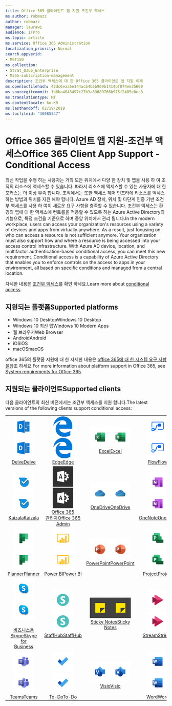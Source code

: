 ```yaml
---
title: Office 365 클라이언트 앱 지원-조건부 액세스
ms.author: robmazz
author: robmazz
manager: laurawi
audience: ITPro
ms.topic: article
ms.service: Office 365 Administration
localization_priority: Normal
search.appverid:
- MET150
ms.collection:
- Strat_O365_Enterprise
- M365-subscription-management
description: 조건부 액세스에 대 한 Office 365 클라이언트 앱 지원 이해
ms.openlocfilehash: 42dc6eaa5e144acb4b5b969b1414bf074ee35660
ms.sourcegitcommit: 1b6ba4043497c27b3a89689766b975f2405e0ec8
ms.translationtype: MT
ms.contentlocale: ko-KR
ms.lasthandoff: 02/19/2019
ms.locfileid: "30085347"
---
```

# <a name="office-365-client-app-support---conditional-access"></a><span data-ttu-id="f87da-103">Office 365 클라이언트 앱 지원-조건부 액세스</span><span class="sxs-lookup"><span data-stu-id="f87da-103">Office 365 Client App Support - Conditional Access</span></span>

<span data-ttu-id="f87da-p101">최신 작업을 수행 하는 사용자는 거의 모든 위치에서 다양 한 장치 및 앱을 사용 하 여 조직의 리소스에 액세스할 수 있습니다. 따라서 리소스에 액세스할 수 있는 사용자에 대 한 포커스는 더 이상 부족 합니다. 조직에서는 또한 액세스 제어 인프라에 리소스를 액세스 하는 방법과 위치를 지원 해야 합니다. Azure AD 장치, 위치 및 다단계 인증 기반 조건부 액세스를 사용 하 여이 새로운 요구 사항을 충족할 수 있습니다. 조건부 액세스는 환경의 앱에 대 한 액세스에 컨트롤을 적용할 수 있도록 하는 Azure Active Directory의 기능으로, 특정 조건을 기준으로 하며 중앙 위치에서 관리 됩니다.</span><span class="sxs-lookup"><span data-stu-id="f87da-p101">In the modern workplace, users can access your organization's resources using a variety of devices and apps from virtually anywhere. As a result, just focusing on who can access a resource is not sufficient anymore. Your organization must also support how and where a resource is being accessed into your access control infrastructure. With Azure AD device, location, and multifactor authentication-based conditional access, you can meet this new requirement. Conditional access is a capability of Azure Active Directory that enables you to enforce controls on the access to apps in your environment, all based on specific conditions and managed from a central location.</span></span> 

<span data-ttu-id="f87da-109">자세한 내용은 [조건부 액세스](https://docs.microsoft.com/azure/active-directory/conditional-access/)를 확인 하세요.</span><span class="sxs-lookup"><span data-stu-id="f87da-109">Learn more about [conditional access](https://docs.microsoft.com/azure/active-directory/conditional-access/).</span></span>

## <a name="supported-platforms"></a><span data-ttu-id="f87da-110">지원되는 플랫폼</span><span class="sxs-lookup"><span data-stu-id="f87da-110">Supported platforms</span></span>

 - <span data-ttu-id="f87da-111">Windows 10 Desktop</span><span class="sxs-lookup"><span data-stu-id="f87da-111">Windows 10 Desktop</span></span>
 - <span data-ttu-id="f87da-112">Windows 10 최신 앱</span><span class="sxs-lookup"><span data-stu-id="f87da-112">Windows 10 Modern Apps</span></span>
 - <span data-ttu-id="f87da-113">웹 브라우저</span><span class="sxs-lookup"><span data-stu-id="f87da-113">Web Browser</span></span>
 - <span data-ttu-id="f87da-114">Android</span><span class="sxs-lookup"><span data-stu-id="f87da-114">Android</span></span>
 - <span data-ttu-id="f87da-115">iOS</span><span class="sxs-lookup"><span data-stu-id="f87da-115">iOS</span></span>
 - <span data-ttu-id="f87da-116">macOS</span><span class="sxs-lookup"><span data-stu-id="f87da-116">macOS</span></span>

<span data-ttu-id="f87da-117">office 365의 플랫폼 지원에 대 한 자세한 내용은 [office 365에 대 한 시스템 요구 사항을](https://products.office.com/office-system-requirements)참조 하세요.</span><span class="sxs-lookup"><span data-stu-id="f87da-117">For more information about platform support in Office 365, see [System requirements for Office 365](https://products.office.com/office-system-requirements).</span></span>

## <a name="supported-clients"></a><span data-ttu-id="f87da-118">지원되는 클라이언트</span><span class="sxs-lookup"><span data-stu-id="f87da-118">Supported clients</span></span>

<span data-ttu-id="f87da-119">다음 클라이언트의 최신 버전에서는 조건부 액세스를 지원 합니다.</span><span class="sxs-lookup"><span data-stu-id="f87da-119">The latest versions of the following clients support conditional access:</span></span>

| | | | | | |
|:---:|:---:|:---:|:---:|:---:|:---:|
| <span data-ttu-id="f87da-120">![Delve 아이콘](media/o365-delve-64x64.png)</span><span class="sxs-lookup"><span data-stu-id="f87da-120">![Delve icon](media/o365-delve-64x64.png)</span></span> <br> [<span data-ttu-id="f87da-121">Delve</span><span class="sxs-lookup"><span data-stu-id="f87da-121">Delve</span></span>](https://products.office.com/business/intelligent-search) | <span data-ttu-id="f87da-122">![에 지 아이콘](media/o365-edge-64x64.png)</span><span class="sxs-lookup"><span data-stu-id="f87da-122">![Edge icon](media/o365-edge-64x64.png)</span></span> <br> [<span data-ttu-id="f87da-123">Edge</span><span class="sxs-lookup"><span data-stu-id="f87da-123">Edge</span></span>](https://www.microsoft.com/windows/microsoft-edge) | <span data-ttu-id="f87da-124">![Excel 아이콘](media/o365-excel-64x64.png)</span><span class="sxs-lookup"><span data-stu-id="f87da-124">![Excel icon](media/o365-excel-64x64.png)</span></span> <br> [<span data-ttu-id="f87da-125">Excel</span><span class="sxs-lookup"><span data-stu-id="f87da-125">Excel</span></span>](https://products.office.com/excel) | <span data-ttu-id="f87da-126">![흐름 아이콘](media/o365-flow-64x64.png)</span><span class="sxs-lookup"><span data-stu-id="f87da-126">![Flow icon](media/o365-flow-64x64.png)</span></span> <br> [<span data-ttu-id="f87da-127">Flow</span><span class="sxs-lookup"><span data-stu-id="f87da-127">Flow</span></span>](https://flow.microsoft.com) | <span data-ttu-id="f87da-128">![양식 아이콘](media/o365-forms-64x64.png)</span><span class="sxs-lookup"><span data-stu-id="f87da-128">![Forms icon](media/o365-forms-64x64.png)</span></span> <br> [<span data-ttu-id="f87da-129">양식</span><span class="sxs-lookup"><span data-stu-id="f87da-129">Forms</span></span>](https://flow.microsoft.com/connectors/shared_microsoftforms/microsoft-forms/) |
| <span data-ttu-id="f87da-130">![Kaizala 아이콘](media/o365-kaizala-64x64.png)</span><span class="sxs-lookup"><span data-stu-id="f87da-130">![Kaizala icon](media/o365-kaizala-64x64.png)</span></span> <br> [<span data-ttu-id="f87da-131">Kaizala</span><span class="sxs-lookup"><span data-stu-id="f87da-131">Kaizala</span></span>](https://products.office.com/en/business/microsoft-kaizala) | <span data-ttu-id="f87da-132">![Office 365 관리 아이콘](media/o365-o365admin-64x64.png)</span><span class="sxs-lookup"><span data-stu-id="f87da-132">![Office 365 Admin icon](media/o365-o365admin-64x64.png)</span></span> <br> [<span data-ttu-id="f87da-133">Office 365 <br> 관리자</span><span class="sxs-lookup"><span data-stu-id="f87da-133">Office 365 <br> Admin</span></span>](https://products.office.com/business/manage-office-365-admin-app) | <span data-ttu-id="f87da-134">![비즈니스용 OneDrive 아이콘](media/o365-OneDrive-64x64.png)</span><span class="sxs-lookup"><span data-stu-id="f87da-134">![OneDrive for Business icon](media/o365-OneDrive-64x64.png)</span></span> <br> [<span data-ttu-id="f87da-135">OneDrive</span><span class="sxs-lookup"><span data-stu-id="f87da-135">OneDrive</span></span>](https://products.office.com/onedrive-for-business/online-cloud-storage) | <span data-ttu-id="f87da-136">![OneNote 아이콘](media/o365-OneNote-64x64.png)</span><span class="sxs-lookup"><span data-stu-id="f87da-136">![OneNote icon](media/o365-OneNote-64x64.png)</span></span> <br> [<span data-ttu-id="f87da-137">OneNote</span><span class="sxs-lookup"><span data-stu-id="f87da-137">OneNote</span></span>](https://products.office.com/onenote) | <span data-ttu-id="f87da-138">![Outlook 아이콘](media/o365-outlook-64x64.png)</span><span class="sxs-lookup"><span data-stu-id="f87da-138">![Outlook icon](media/o365-outlook-64x64.png)</span></span> <br> [<span data-ttu-id="f87da-139">Outlook</span><span class="sxs-lookup"><span data-stu-id="f87da-139">Outlook</span></span>](https://products.office.com/outlook) |
| <span data-ttu-id="f87da-140">![Planner 아이콘](media/o365-planner-64x64.png)</span><span class="sxs-lookup"><span data-stu-id="f87da-140">![Planner icon](media/o365-planner-64x64.png)</span></span> <br> [<span data-ttu-id="f87da-141">Planner</span><span class="sxs-lookup"><span data-stu-id="f87da-141">Planner</span></span>](https://products.office.com/business/task-management-software) | <span data-ttu-id="f87da-142">![PowerBI 아이콘](media/o365-powerbi-64x64.png)</span><span class="sxs-lookup"><span data-stu-id="f87da-142">![PowerBI icon](media/o365-powerbi-64x64.png)</span></span> <br> [<span data-ttu-id="f87da-143">Power BI</span><span class="sxs-lookup"><span data-stu-id="f87da-143">Power BI</span></span>](https://powerbi.microsoft.com) | <span data-ttu-id="f87da-144">![PowerPoint 아이콘](media/o365-powerpoint-64x64.png)</span><span class="sxs-lookup"><span data-stu-id="f87da-144">![PowerPoint icon](media/o365-powerpoint-64x64.png)</span></span> <br> [<span data-ttu-id="f87da-145">PowerPoint</span><span class="sxs-lookup"><span data-stu-id="f87da-145">PowerPoint</span></span>](https://products.office.com/powerpoint) | <span data-ttu-id="f87da-146">![프로젝트 아이콘](media/o365-project-64x64.png)</span><span class="sxs-lookup"><span data-stu-id="f87da-146">![Project icon](media/o365-project-64x64.png)</span></span> <br> [<span data-ttu-id="f87da-147">Project</span><span class="sxs-lookup"><span data-stu-id="f87da-147">Project</span></span>](https://products.office.com/project) | <span data-ttu-id="f87da-148">![SharePoint 아이콘](media/o365-sharepoint-64x64.png)</span><span class="sxs-lookup"><span data-stu-id="f87da-148">![SharePoint icon](media/o365-sharepoint-64x64.png)</span></span> <br> [<span data-ttu-id="f87da-149">Sharepoint</span><span class="sxs-lookup"><span data-stu-id="f87da-149">Sharepoint</span></span>](https://products.office.com/sharepoint) 
| <span data-ttu-id="f87da-150">![비즈니스용 Skype 아이콘](media/o365-skypeforbusiness-64x64.png)</span><span class="sxs-lookup"><span data-stu-id="f87da-150">![Skype for Business icon](media/o365-skypeforbusiness-64x64.png)</span></span> <br> [<span data-ttu-id="f87da-151"><br> 비즈니스용 Skype</span><span class="sxs-lookup"><span data-stu-id="f87da-151">Skype for <br> Business</span></span>](https://www.skype.com/business/) | <span data-ttu-id="f87da-152">![StaffHub 아이콘](media/o365-staffhub-64x64.png)</span><span class="sxs-lookup"><span data-stu-id="f87da-152">![StaffHub icon](media/o365-staffhub-64x64.png)</span></span> <br> [<span data-ttu-id="f87da-153">StaffHub</span><span class="sxs-lookup"><span data-stu-id="f87da-153">StaffHub</span></span>](https://products.office.com/microsoft-staffhub/staff-scheduling-software) | <span data-ttu-id="f87da-154">![스티커 메모 아이콘](media/o365-stickynotes-64x64.png)</span><span class="sxs-lookup"><span data-stu-id="f87da-154">![Sticky Notes icon](media/o365-stickynotes-64x64.png)</span></span> <br> [<span data-ttu-id="f87da-155">Sticky Notes</span><span class="sxs-lookup"><span data-stu-id="f87da-155">Sticky Notes</span></span>](https://www.microsoft.com/p/microsoft-sticky-notes/9nblggh4qghw) | <span data-ttu-id="f87da-156">![스트림 아이콘](media/o365-stream-64x64.png)</span><span class="sxs-lookup"><span data-stu-id="f87da-156">![Stream icon](media/o365-stream-64x64.png)</span></span> <br> [<span data-ttu-id="f87da-157">Stream</span><span class="sxs-lookup"><span data-stu-id="f87da-157">Stream</span></span>](https://stream.microsoft.com) | <span data-ttu-id="f87da-158">![Sway 아이콘](media/o365-sway-64x64.png)</span><span class="sxs-lookup"><span data-stu-id="f87da-158">![Sway icon](media/o365-sway-64x64.png)</span></span> <br> [<span data-ttu-id="f87da-159">Sway</span><span class="sxs-lookup"><span data-stu-id="f87da-159">Sway</span></span>](https://sway.com) 
| <span data-ttu-id="f87da-160">![팀 아이콘](media/o365-teams-64x64.png)</span><span class="sxs-lookup"><span data-stu-id="f87da-160">![Teams icon](media/o365-teams-64x64.png)</span></span> <br> [<span data-ttu-id="f87da-161">Teams</span><span class="sxs-lookup"><span data-stu-id="f87da-161">Teams</span></span>](https://products.office.com/microsoft-teams/group-chat-software) | <span data-ttu-id="f87da-162">![할 일 아이콘](media/o365-todo-64x64.png)</span><span class="sxs-lookup"><span data-stu-id="f87da-162">![To-Do icon](media/o365-todo-64x64.png)</span></span> <br> [<span data-ttu-id="f87da-163">To-Do</span><span class="sxs-lookup"><span data-stu-id="f87da-163">To-Do</span></span>](https://todo.microsoft.com) | <span data-ttu-id="f87da-164">![Visio 아이콘](media/o365-visio-64x64.png)</span><span class="sxs-lookup"><span data-stu-id="f87da-164">![Visio icon](media/o365-visio-64x64.png)</span></span> <br> [<span data-ttu-id="f87da-165">Visio</span><span class="sxs-lookup"><span data-stu-id="f87da-165">Visio</span></span>](https://products.office.com/visio/flowchart-software) | <span data-ttu-id="f87da-166">![Word 아이콘](media/o365-word-64x64.png)</span><span class="sxs-lookup"><span data-stu-id="f87da-166">![Word icon](media/o365-word-64x64.png)</span></span> <br> [<span data-ttu-id="f87da-167">Word</span><span class="sxs-lookup"><span data-stu-id="f87da-167">Word</span></span>](https://products.office.com/word) | <span data-ttu-id="f87da-168">![Yammer 아이콘](media/o365-yammer-64x64.png)</span><span class="sxs-lookup"><span data-stu-id="f87da-168">![Yammer icon](media/o365-yammer-64x64.png)</span></span> <br> [<span data-ttu-id="f87da-169">Yammer</span><span class="sxs-lookup"><span data-stu-id="f87da-169">Yammer</span></span>](https://products.office.com/yammer/yammer-overview)